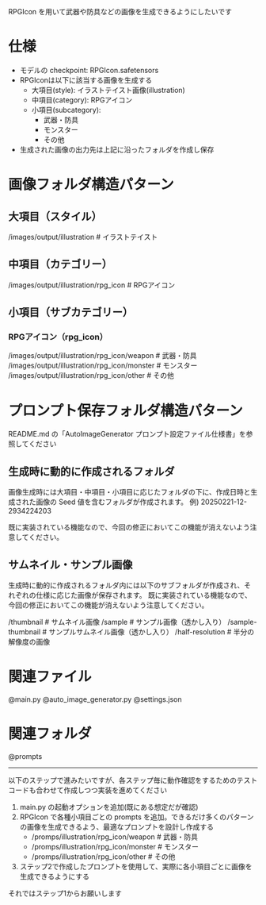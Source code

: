 RPGIcon を用いて武器や防具などの画像を生成できるようにしたいです

# 仕様
- モデルの checkpoint: RPGIcon.safetensors
- RPGIconは以下に該当する画像を生成する
    - 大項目(style): イラストテイスト画像(illustration)
    - 中項目(category): RPGアイコン
    - 小項目(subcategory):
        - 武器・防具
        - モンスター
        - その他
- 生成された画像の出力先は上記に沿ったフォルダを作成し保存


# 画像フォルダ構造パターン

## 大項目（スタイル）
/images/output/illustration   # イラストテイスト

## 中項目（カテゴリー）
/images/output/illustration/rpg_icon    # RPGアイコン

## 小項目（サブカテゴリー）

### RPGアイコン（rpg_icon）
/images/output/illustration/rpg_icon/weapon   # 武器・防具
/images/output/illustration/rpg_icon/monster  # モンスター
/images/output/illustration/rpg_icon/other    # その他


# プロンプト保存フォルダ構造パターン

README.md の「AutoImageGenerator プロンプト設定ファイル仕様書」を参照してください



## 生成時に動的に作成されるフォルダ

画像生成時には大項目・中項目・小項目に応じたフォルダの下に、作成日時と生成された画像の Seed 値を含むフォルダが作成されます。
例) 20250221-12-2934224203

既に実装されている機能なので、今回の修正においてこの機能が消えないよう注意してください。


## サムネイル・サンプル画像

生成時に動的に作成されるフォルダ内には以下のサブフォルダが作成され、それぞれの仕様に応じた画像が保存されます。
既に実装されている機能なので、今回の修正においてこの機能が消えないよう注意してください。

/thumbnail          # サムネイル画像
/sample             # サンプル画像（透かし入り）
/sample-thumbnail   # サンプルサムネイル画像（透かし入り）
/half-resolution    # 半分の解像度の画像


# 関連ファイル
@main.py @auto_image_generator.py @settings.json

# 関連フォルダ
@prompts

---
以下のステップで進みたいですが、各ステップ毎に動作確認をするためのテストコードも合わせて作成しつつ実装を進めてください
1. main.py の起動オプションを追加(既にある想定だが確認)
2. RPGIcon で各種小項目ごとの prompts を追加。できるだけ多くのパターンの画像を生成できるよう、最適なプロンプトを設計し作成する
    - /promps/illustration/rpg_icon/weapon   # 武器・防具
    - /promps/illustration/rpg_icon/monster  # モンスター
    - /promps/illustration/rpg_icon/other    # その他
3. ステップ2で作成したプロンプトを使用して、実際に各小項目ごとに画像を生成できるようにする


それではステップ1からお願いします

